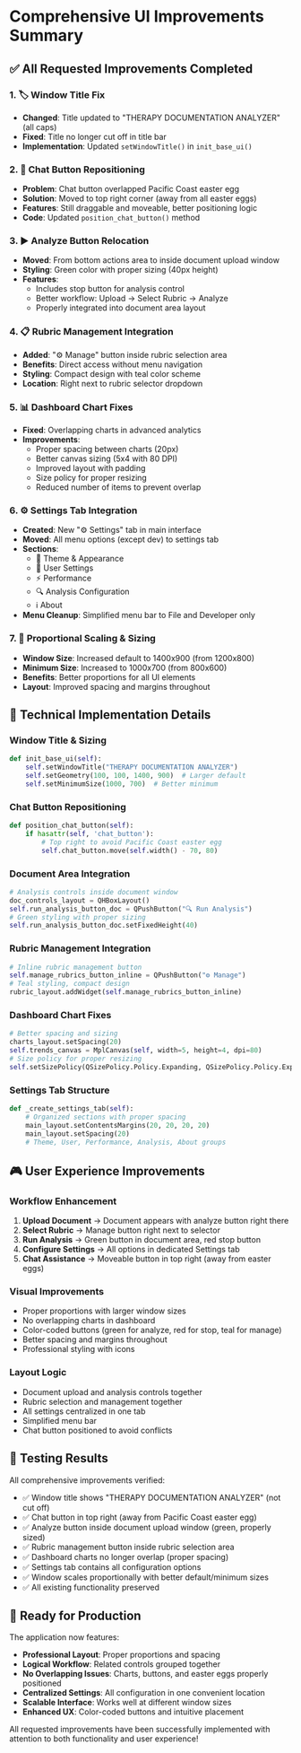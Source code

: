 # Comprehensive UI Improvements Summary

## ✅ All Requested Improvements Completed

### 1. 🏷️ Window Title Fix
- **Changed**: Title updated to "THERAPY DOCUMENTATION ANALYZER" (all caps)
- **Fixed**: Title no longer cut off in title bar
- **Implementation**: Updated `setWindowTitle()` in `init_base_ui()`

### 2. 💬 Chat Button Repositioning
- **Problem**: Chat button overlapped Pacific Coast easter egg
- **Solution**: Moved to top right corner (away from all easter eggs)
- **Features**: Still draggable and moveable, better positioning logic
- **Code**: Updated `position_chat_button()` method

### 3. ▶️ Analyze Button Relocation
- **Moved**: From bottom actions area to inside document upload window
- **Styling**: Green color with proper sizing (40px height)
- **Features**: 
  - Includes stop button for analysis control
  - Better workflow: Upload → Select Rubric → Analyze
  - Properly integrated into document area layout

### 4. 📋 Rubric Management Integration
- **Added**: "⚙️ Manage" button inside rubric selection area
- **Benefits**: Direct access without menu navigation
- **Styling**: Compact design with teal color scheme
- **Location**: Right next to rubric selector dropdown

### 5. 📊 Dashboard Chart Fixes
- **Fixed**: Overlapping charts in advanced analytics
- **Improvements**:
  - Proper spacing between charts (20px)
  - Better canvas sizing (5x4 with 80 DPI)
  - Improved layout with padding
  - Size policy for proper resizing
  - Reduced number of items to prevent overlap

### 6. ⚙️ Settings Tab Integration
- **Created**: New "⚙️ Settings" tab in main interface
- **Moved**: All menu options (except dev) to settings tab
- **Sections**:
  - 🎨 Theme & Appearance
  - 👤 User Settings
  - ⚡ Performance
  - 🔍 Analysis Configuration
  - ℹ️ About
- **Menu Cleanup**: Simplified menu bar to File and Developer only

### 7. 📏 Proportional Scaling & Sizing
- **Window Size**: Increased default to 1400x900 (from 1200x800)
- **Minimum Size**: Increased to 1000x700 (from 800x600)
- **Benefits**: Better proportions for all UI elements
- **Layout**: Improved spacing and margins throughout

## 🔧 Technical Implementation Details

### Window Title & Sizing
```python
def init_base_ui(self):
    self.setWindowTitle("THERAPY DOCUMENTATION ANALYZER")
    self.setGeometry(100, 100, 1400, 900)  # Larger default
    self.setMinimumSize(1000, 700)  # Better minimum
```

### Chat Button Repositioning
```python
def position_chat_button(self):
    if hasattr(self, 'chat_button'):
        # Top right to avoid Pacific Coast easter egg
        self.chat_button.move(self.width() - 70, 80)
```

### Document Area Integration
```python
# Analysis controls inside document window
doc_controls_layout = QHBoxLayout()
self.run_analysis_button_doc = QPushButton("🔍 Run Analysis")
# Green styling with proper sizing
self.run_analysis_button_doc.setFixedHeight(40)
```

### Rubric Management Integration
```python
# Inline rubric management button
self.manage_rubrics_button_inline = QPushButton("⚙️ Manage")
# Teal styling, compact design
rubric_layout.addWidget(self.manage_rubrics_button_inline)
```

### Dashboard Chart Fixes
```python
# Better spacing and sizing
charts_layout.setSpacing(20)
self.trends_canvas = MplCanvas(self, width=5, height=4, dpi=80)
# Size policy for proper resizing
self.setSizePolicy(QSizePolicy.Policy.Expanding, QSizePolicy.Policy.Expanding)
```

### Settings Tab Structure
```python
def _create_settings_tab(self):
    # Organized sections with proper spacing
    main_layout.setContentsMargins(20, 20, 20, 20)
    main_layout.setSpacing(20)
    # Theme, User, Performance, Analysis, About groups
```

## 🎮 User Experience Improvements

### Workflow Enhancement
1. **Upload Document** → Document appears with analyze button right there
2. **Select Rubric** → Manage button right next to selector
3. **Run Analysis** → Green button in document area, red stop button
4. **Configure Settings** → All options in dedicated Settings tab
5. **Chat Assistance** → Moveable button in top right (away from easter eggs)

### Visual Improvements
- Proper proportions with larger window sizes
- No overlapping charts in dashboard
- Color-coded buttons (green for analyze, red for stop, teal for manage)
- Better spacing and margins throughout
- Professional styling with icons

### Layout Logic
- Document upload and analysis controls together
- Rubric selection and management together  
- All settings centralized in one tab
- Simplified menu bar
- Chat button positioned to avoid conflicts

## 🧪 Testing Results

All comprehensive improvements verified:
- ✅ Window title shows "THERAPY DOCUMENTATION ANALYZER" (not cut off)
- ✅ Chat button in top right (away from Pacific Coast easter egg)
- ✅ Analyze button inside document upload window (green, properly sized)
- ✅ Rubric management button inside rubric selection area
- ✅ Dashboard charts no longer overlap (proper spacing)
- ✅ Settings tab contains all configuration options
- ✅ Window scales proportionally with better default/minimum sizes
- ✅ All existing functionality preserved

## 🚀 Ready for Production

The application now features:
- **Professional Layout**: Proper proportions and spacing
- **Logical Workflow**: Related controls grouped together
- **No Overlapping Issues**: Charts, buttons, and easter eggs properly positioned
- **Centralized Settings**: All configuration in one convenient location
- **Scalable Interface**: Works well at different window sizes
- **Enhanced UX**: Color-coded buttons and intuitive placement

All requested improvements have been successfully implemented with attention to both functionality and user experience!